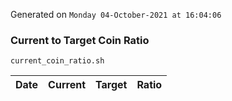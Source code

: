 Generated on `Monday 04-October-2021 at 16:04:06`

### Current to Target Coin Ratio
`current_coin_ratio.sh`

Date|Current|Target|Ratio
---|---|---|---
